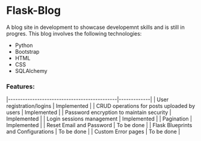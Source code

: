 # Flask-Blog

A blog site in development to showcase developemnt skills and is still in progres.
This blog involves the following technologies:
* Python
* Bootstrap
* HTML
* CSS
* SQLAlchemy

### Features:

|---------------------------------------------|-------------|
| User registration/logins                    | Implemented |
| CRUD operations for posts uploaded by users | Implemented |
| Password encryption to maintain security    | Implemented |
| Login sessions management                   | Implemented |
| Pagination                                  | Implemented |
| Reset Email and Password                    | To be done  |
| Flask Blueprints and Configurations         | To be done  |
| Custom Error pages                          | To be done  |
